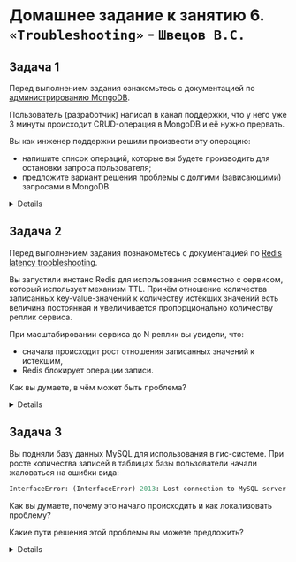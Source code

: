 # Домашнее задание к занятию 6. `«Troubleshooting»` - `Швецов В.С.`

## Задача 1

Перед выполнением задания ознакомьтесь с документацией по [администрированию MongoDB](https://docs.mongodb.com/manual/administration/).

Пользователь (разработчик) написал в канал поддержки, что у него уже 3 минуты происходит CRUD-операция в MongoDB и её 
нужно прервать. 

Вы как инженер поддержки решили произвести эту операцию:

- напишите список операций, которые вы будете производить для остановки запроса пользователя;
- предложите вариант решения проблемы с долгими (зависающими) запросами в MongoDB.

<details>

## Ответ 1

CRUD-операции в MongoDB относятся к основным операциям, которые можно выполнять с данными в базе данных MongoDB. Акроним CRUD означает: Create, Read, Update, Delete.

Чтобы остановки долгой операции можно выполнить следующие шаги:

#### 1. Выявление долгой операции:

Проверить журналы MongoDB или мониторинговые инструменты, чтобы убедиться, что запрос действительно занимает длительное время. Уточнить у пользователя, какая операция выполняется (create, read, update, delete), и на каком ресурсе (коллекция, база данных).


#### 2. Остановка запроса:

Воспользоваться методами мониторинга и управления MongoDB, такими как db.currentOp(), чтобы найти долгую операцию и прервать её. Выполнить следующие команды в оболочке MongoDB:

```sql
db.currentOp(true).inprog.forEach(function(op) {
    if (op.secs_running > 180) { // Если операция выполняется более 3 минут
        db.killOp(op.opid); // Прервать операцию
    }
});
```

Использовать административные инструменты MongoDB, такие как MongoDB Compass, для управления сеансами и запросами.

#### 3. Решение проблемы с долгими запросами:

MongoDB содержит профилировщик базы данных, который оценивает производительность каждой операции с базой данных. С помощью профилировщика мы можем определить запросы, которые выполняются медленнее, чем должны, и на основе этих данных определять, когда нам необходим индекс.

</details>

## Задача 2

Перед выполнением задания познакомьтесь с документацией по [Redis latency troobleshooting](https://redis.io/topics/latency).

Вы запустили инстанс Redis для использования совместно с сервисом, который использует механизм TTL. 
Причём отношение количества записанных key-value-значений к количеству истёкших значений есть величина постоянная и
увеличивается пропорционально количеству реплик сервиса. 

При масштабировании сервиса до N реплик вы увидели, что:

- сначала происходит рост отношения записанных значений к истекшим,
- Redis блокирует операции записи.

Как вы думаете, в чём может быть проблема?

<details>



Вероятно это связано с тем, что при масштабировании сервиса до N реплик увеличивается количество записанных ключей в Redis, а процесс истечения TTL не успевает за этими изменениями. Это приводит к тому, что увеличивается количество устаревших ключей, которые все еще остаются в базе данных Redis.

Поскольку механизм истечения TTL в Redis не является мгновенным, а происходит в фоновом режиме, при увеличении количества записанных ключей увеличивается и нагрузка на процесс истечения TTL. Это может привести к блокировке операций записи, так как Redis занят удалением устаревших ключей и не может эффективно обрабатывать новые записи.

Для решения этой проблемы можно принять следующие меры:

- Увеличить ресурсы сервера

- Оптимизировать TTL: Убедиться, что время жизни ключей настроено таким образом, чтобы они истекали вовремя и не накапливались в базе данных.

- Разделение базы данных: Рассмотреть возможность разделения базы данных Redis на более мелкие части или использование партиционирования, чтобы уменьшить нагрузку на процесс истечения TTL и улучшить производительность.

</details>

## Задача 3

Вы подняли базу данных MySQL для использования в гис-системе. При росте количества записей в таблицах базы
пользователи начали жаловаться на ошибки вида:
```python
InterfaceError: (InterfaceError) 2013: Lost connection to MySQL server during query u'SELECT..... '
```

Как вы думаете, почему это начало происходить и как локализовать проблему?

Какие пути решения этой проблемы вы можете предложить?

<details>

Исходя из информации : Ошибка 2013 возникает, когда соединение между клиентом MySQL и сервером базы данных обрывается, обычно потому, что базе данных требуется слишком много времени для ответа.
Чаще всего данная ситуация возникает, когда происходит выборка очень большого количества данных, что очевидно, т.к. проблема стала возникать не сразу, а при росте количества записей.
Документация рекомендует нам увеличить настройку `net_read_timeout` , но делать это стоит только после того, как закончились пути оптимиация запроса с помощью индексов и других средств БД.

## Задача 4

Вы решили перевести гис-систему из задачи 3 на PostgreSQL, так как прочитали в документации, что эта СУБД работает с 
большим объёмом данных лучше, чем MySQL.

После запуска пользователи начали жаловаться, что СУБД время от времени становится недоступной. В dmesg вы видите, что:

`postmaster invoked oom-killer`

Как вы думаете, что происходит?

Как бы вы решили эту проблему?

<details>



Данная ошибка говорит о том, что закончилась выделенная память и она принудительного завершает выбранные запущенные процессы. 
Скорее всего, объем данных все еще велик.
Если нужен именно этот объем данных, то можно попробовать выгружать не все данные целиком, а пачками (batch) меньшего размера.

 Для решения проблемы можно настроить несколько параметров в конфигурационном файле postgresql.conf

- shared_buffers: Этот параметр определяет объем оперативной памяти, который PostgreSQL использует для кэширования данных. Увеличение этого параметра может улучшить производительность запросов, но также увеличит потребление памяти. Рекомендуется установить его в 25-30% от общего объема доступной памяти.

Пример: shared_buffers = 6GB

- work_mem: Этот параметр определяет объем оперативной памяти, выделенный для выполнения отдельных операций сортировки и хэширования. Увеличение этого параметра может ускорить выполнение сложных запросов, но также увеличит потребление памяти.

Пример: work_mem = 64MB

- maintenance_work_mem: Этот параметр определяет объем оперативной памяти, выделенный для операций обслуживания, таких как анализ и индексирование. Увеличение этого параметра может ускорить выполнение операций обслуживания, но также увеличит потребление памяти.

Пример: maintenance_work_mem = 4GB

- max_connections: Этот параметр определяет максимальное количество одновременных подключений к серверу PostgreSQL. Уменьшение этого параметра может сократить потребление памяти, если большое количество подключений создает нагрузку на память.

Пример: max_connections = 200

- effective_cache_size: Этот параметр позволяет PostgreSQL оценить доступное место в кэше операционной системы для кэширования данных. Установка этого параметра в правильное значение поможет оптимизировать запросы, использующие кэш файловой системы.

Пример: effective_cache_size = 16GB

</details>
